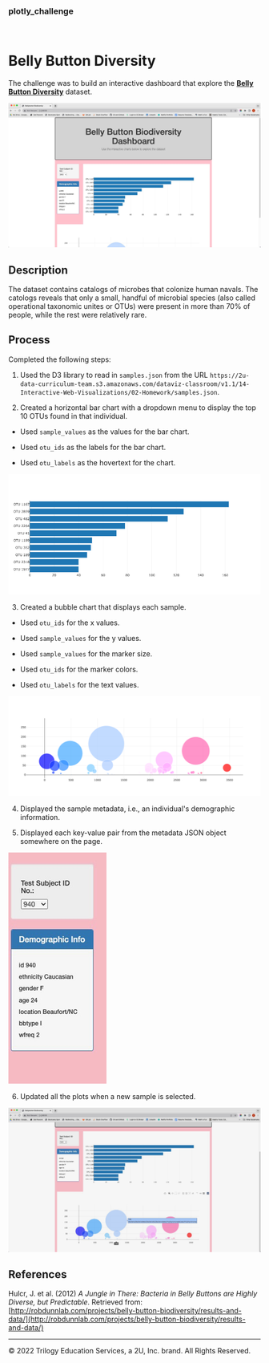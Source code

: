 ### plotly_challenge
<br>

# Belly Button Diversity

The challenge was to build an interactive dashboard that explore the [<strong>Belly Button Diversity</strong>](/data/samples.json) dataset. 


![Belly Button Diversity Interactive Dashboard](./Images/html_site.jpeg)


## Description

The dataset contains catalogs of microbes that colonize human navals. The catologs reveals that only a small, handful of microbial species (also called operational taxonomic unites or OTUs) were present in more than 70% of people, while the rest were relatively rare.


## Process

Completed the following steps:

1. Used the D3 library to read in `samples.json` from the URL `https://2u-data-curriculum-team.s3.amazonaws.com/dataviz-classroom/v1.1/14-Interactive-Web-Visualizations/02-Homework/samples.json`.

2. Created a horizontal bar chart with a dropdown menu to display the top 10 OTUs found in that individual.

  * Used `sample_values` as the values for the bar chart.

  * Used `otu_ids` as the labels for the bar chart.

  * Used `otu_labels` as the hovertext for the chart.

  ![bar Chart](Images/barchart.png)

3. Created a bubble chart that displays each sample.

  * Used `otu_ids` for the x values.

  * Used `sample_values` for the y values.

  * Used `sample_values` for the marker size.

  * Used `otu_ids` for the marker colors.

  * Used `otu_labels` for the text values.

![Bubble Chart](Images/bubblechart.png)

4. Displayed the sample metadata, i.e., an individual's demographic information.

5. Displayed each key-value pair from the metadata JSON object somewhere on the page.

![Sample metaData](/Images/sample_meta.jpeg)

6. Updated all the plots when a new sample is selected. 

![Dashboard](/Images/interactive_bubblechart.jpeg)


## References

Hulcr, J. et al. (2012) _A Jungle in There: Bacteria in Belly Buttons are Highly Diverse, but Predictable_. Retrieved from: [http://robdunnlab.com/projects/belly-button-biodiversity/results-and-data/](http://robdunnlab.com/projects/belly-button-biodiversity/results-and-data/)

- - -

© 2022 Trilogy Education Services, a 2U, Inc. brand. All Rights Reserved.

